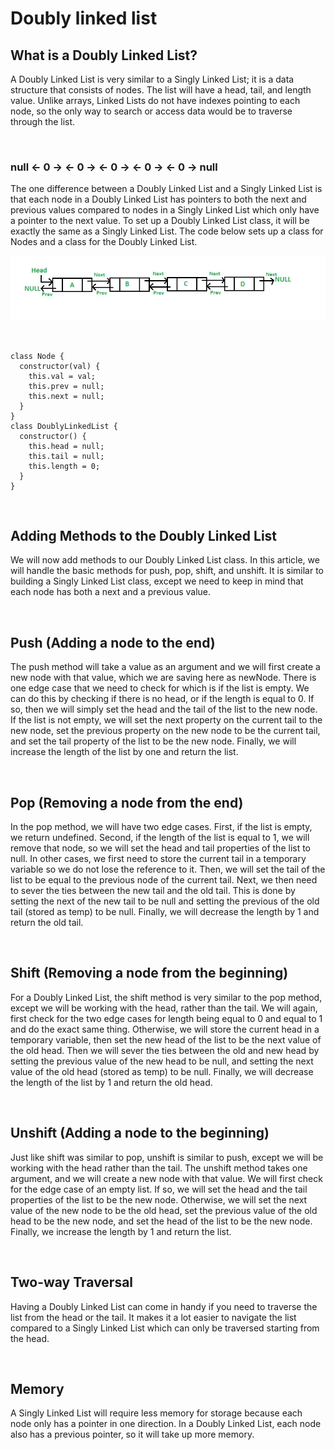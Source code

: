 # Doubly linked list

## What is a Doubly Linked List?
A Doubly Linked List is very similar to a Singly Linked List; it is a data structure that consists of nodes. The list will have a head, tail, and length value. Unlike arrays, Linked Lists do not have indexes pointing to each node, so the only way to search or access data would be to traverse through the list.

<br>

### **null <- 0 -> <- 0 -> <- 0 -> <- 0 -> <- 0 -> null**
The one difference between a Doubly Linked List and a Singly Linked List is that each node in a Doubly Linked List has pointers to both the next and previous values compared to nodes in a Singly Linked List which only have a pointer to the next value. To set up a Doubly Linked List class, it will be exactly the same as a Singly Linked List. The code below sets up a class for Nodes and a class for the Doubly Linked List.

![doublyLinked](images/doublyLinkedList.webp)

<br>

```
class Node {
  constructor(val) {
    this.val = val;
    this.prev = null;
    this.next = null;
  }
}
class DoublyLinkedList {
  constructor() {
    this.head = null;
    this.tail = null;
    this.length = 0;
  }
}
```

<br>

## Adding Methods to the Doubly Linked List
We will now add methods to our Doubly Linked List class. In this article, we will handle the basic methods for push, pop, shift, and unshift. It is similar to building a Singly Linked List class, except we need to keep in mind that each node has both a next and a previous value.

<br>

## Push (Adding a node to the end)
The push method will take a value as an argument and we will first create a new node with that value, which we are saving here as newNode. There is one edge case that we need to check for which is if the list is empty. We can do this by checking if there is no head, or if the length is equal to 0. If so, then we will simply set the head and the tail of the list to the new node. If the list is not empty, we will set the next property on the current tail to the new node, set the previous property on the new node to be the current tail, and set the tail property of the list to be the new node. Finally, we will increase the length of the list by one and return the list.

<br>

## Pop (Removing a node from the end)
In the pop method, we will have two edge cases. First, if the list is empty, we return undefined. Second, if the length of the list is equal to 1, we will remove that node, so we will set the head and tail properties of the list to null. In other cases, we first need to store the current tail in a temporary variable so we do not lose the reference to it. Then, we will set the tail of the list to be equal to the previous node of the current tail. Next, we then need to sever the ties between the new tail and the old tail. This is done by setting the next of the new tail to be null and setting the previous of the old tail (stored as temp) to be null. Finally, we will decrease the length by 1 and return the old tail.

<br>

## Shift (Removing a node from the beginning)
For a Doubly Linked List, the shift method is very similar to the pop method, except we will be working with the head, rather than the tail. We will again, first check for the two edge cases for length being equal to 0 and equal to 1 and do the exact same thing. Otherwise, we will store the current head in a temporary variable, then set the new head of the list to be the next value of the old head. Then we will sever the ties between the old and new head by setting the previous value of the new head to be null, and setting the next value of the old head (stored as temp) to be null. Finally, we will decrease the length of the list by 1 and return the old head.

<br>

## Unshift (Adding a node to the beginning)
Just like shift was similar to pop, unshift is similar to push, except we will be working with the head rather than the tail. The unshift method takes one argument, and we will create a new node with that value. We will first check for the edge case of an empty list. If so, we will set the head and the tail properties of the list to be the new node. Otherwise, we will set the next value of the new node to be the old head, set the previous value of the old head to be the new node, and set the head of the list to be the new node. Finally, we increase the length by 1 and return the list.

<br>

## Two-way Traversal
Having a Doubly Linked List can come in handy if you need to traverse the list from the head or the tail. It makes it a lot easier to navigate the list compared to a Singly Linked List which can only be traversed starting from the head.

<br>

## Memory
A Singly Linked List will require less memory for storage because each node only has a pointer in one direction. In a Doubly Linked List, each node also has a previous pointer, so it will take up more memory.

<br>